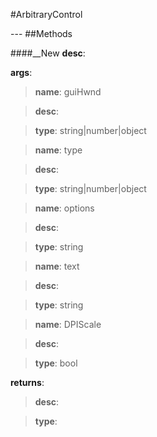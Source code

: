 #ArbitraryControl
<figure markdown="1">

</figure>
---
##Methods

####__New
**desc**: 

**args**:

> **name**: guiHwnd

> **desc**: 

> **type**: string|number|object

> **name**: type

> **desc**: 

> **type**: string|number|object

> **name**: options

> **desc**: 

> **type**: string

> **name**: text

> **desc**: 

> **type**: string

> **name**: DPIScale

> **desc**: 

> **type**: bool

**returns**:

> **desc**: 

> **type**: 

